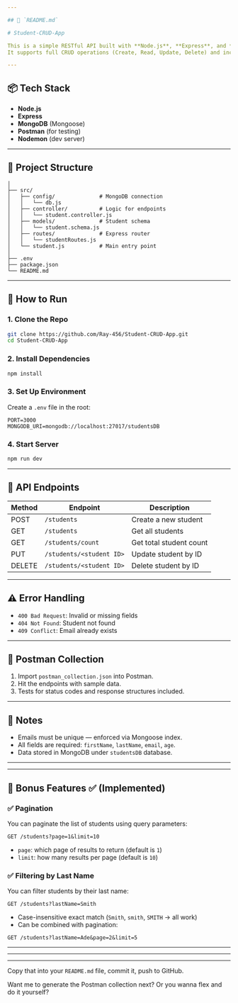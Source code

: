 ```yaml
---

## 📘 `README.md`

# Student-CRUD-App

This is a simple RESTful API built with **Node.js**, **Express**, and **MongoDB** for managing student records.  
It supports full CRUD operations (Create, Read, Update, Delete) and includes validation and error handling.

---
```


## 📦 Tech Stack

- **Node.js**
- **Express**
- **MongoDB** (Mongoose)
- **Postman** (for testing)
- **Nodemon** (dev server)

---

## 📁 Project Structure



```student-api/
│
├── src/
│   ├── config/              # MongoDB connection
│   │   └── db.js
│   ├── controller/          # Logic for endpoints
│   │   └── student.controller.js
│   ├── models/              # Student schema
│   │   └── student.schema.js
│   ├── routes/              # Express router
│   │   └── studentRoutes.js
│   └── student.js           # Main entry point
│
├── .env
├── package.json
└── README.md

````

---

## 🚀 How to Run

### 1. Clone the Repo

```bash
git clone https://github.com/Ray-456/Student-CRUD-App.git
cd Student-CRUD-App
````

### 2. Install Dependencies

```bash
npm install
```

### 3. Set Up Environment

Create a `.env` file in the root:

```env
PORT=3000
MONGODB_URI=mongodb://localhost:27017/studentsDB
```

### 4. Start Server

```bash
npm run dev
```

---

## 🔌 API Endpoints

| Method | Endpoint          | Description             |
| ------ | ----------------- | ----------------------- |
| POST   | `/students`       | Create a new student    |
| GET    | `/students`       | Get all students        |
| GET    | `/students/count` | Get total student count |
| PUT    | `/students/<student ID>`   | Update student by ID    |
| DELETE | `/students/<student ID>`   | Delete student by ID    |

---

## ⚠️ Error Handling

* `400 Bad Request`: Invalid or missing fields
* `404 Not Found`: Student not found
* `409 Conflict`: Email already exists

---

## 🧪 Postman Collection

1. Import `postman_collection.json` into Postman.
2. Hit the endpoints with sample data.
3. Tests for status codes and response structures included.

---

## 📝 Notes

* Emails must be unique — enforced via Mongoose index.
* All fields are required: `firstName`, `lastName`, `email`, `age`.
* Data stored in MongoDB under `studentsDB` database.

---


---

## 🎁 Bonus Features ✅ (Implemented)

### ✅ Pagination

You can paginate the list of students using query parameters:

```http
GET /students?page=1&limit=10
```

* `page`: which page of results to return (default is `1`)
* `limit`: how many results per page (default is `10`)

### ✅ Filtering by Last Name

You can filter students by their last name:

```http
GET /students?lastName=Smith
```

* Case-insensitive exact match (`Smith`, `smith`, `SMITH` → all work)
* Can be combined with pagination:

```http
GET /students?lastName=Ade&page=2&limit=5
```

---


---


---

Copy that into your `README.md` file, commit it, push to GitHub.

Want me to generate the Postman collection next? Or you wanna flex and do it yourself?
```
